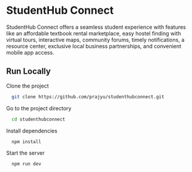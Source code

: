 
# StudentHub Connect

StudentHub Connect offers a seamless student experience with features like an affordable textbook rental marketplace, easy hostel finding with virtual tours, interactive maps, community forums, timely notifications, a resource center, exclusive local business partnerships, and convenient mobile app access.


## Run Locally

Clone the project

```bash
  git clone https://github.com/prajyu/studenthubconnect.git
```

Go to the project directory

```bash
  cd studenthubconnect
```

Install dependencies

```bash
  npm install
```

Start the server

```bash
  npm run dev
```

